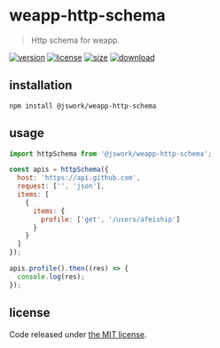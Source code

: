 # weapp-http-schema
> Http schema for weapp.

[![version][version-image]][version-url]
[![license][license-image]][license-url]
[![size][size-image]][size-url]
[![download][download-image]][download-url]

## installation
```shell
npm install @jswork/weapp-http-schema
```

## usage
```js
import httpSchema from '@jswork/weapp-http-schema';

const apis = httpSchema({
  host: 'https://api.github.com',
  request: ['', 'json'],
  items: [
    {
      items: {
        profile: ['get', '/users/afeiship']
      }
    }
  ]
});

apis.profile().then((res) => {
  console.log(res);
});
```

## license
Code released under [the MIT license](https://github.com/afeiship/weapp-http-schema/blob/master/LICENSE.txt).

[version-image]: https://img.shields.io/npm/v/@jswork/weapp-http-schema
[version-url]: https://npmjs.org/package/@jswork/weapp-http-schema

[license-image]: https://img.shields.io/npm/l/@jswork/weapp-http-schema
[license-url]: https://github.com/afeiship/weapp-http-schema/blob/master/LICENSE.txt

[size-image]: https://img.shields.io/bundlephobia/minzip/@jswork/weapp-http-schema
[size-url]: https://github.com/afeiship/weapp-http-schema/blob/master/dist/weapp-http-schema.min.js

[download-image]: https://img.shields.io/npm/dm/@jswork/weapp-http-schema
[download-url]: https://www.npmjs.com/package/@jswork/weapp-http-schema
